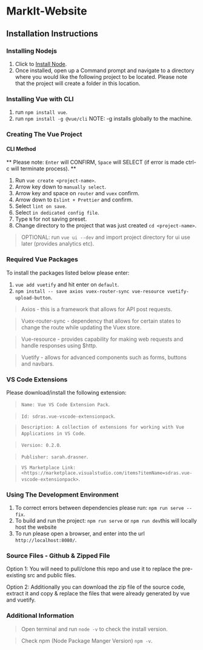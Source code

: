 # MarkIt-Website

<h2> Installation Instructions </h2>

<h3> Installing Nodejs </h3>

1. Click to [Install Node](https://nodejs.org/en/download/).
2. Once installed, open up a Command prompt and navigate to a directory where you would like the following project to be located. Please note that the project will create a folder in this location.

<h3> Installing Vue with CLI </h3>

1. run `npm install vue`.
2. run `npm install -g @vue/cli` NOTE: -g installs globally to the machine.

<h3> Creating The Vue Project </h3>

<h4> CLI Method </h4>

** Please note: `Enter` will CONFIRM, `Space` will SELECT (if error is made ctrl-c will terminate process). **

1. Run `vue create <project-name>`.
2. Arrow key down to `manually select`.
3. Arrow key and space on `router` and `vuex` confirm.
4. Arrow down to `Eslint + Prettier` and confirm.
5. Select `lint on save`.
6. Select `in dedicated config file`.
7. Type `N` for not saving preset.
8. Change directory to the project that was just created `cd <project-name>`.

> OPTIONAL: run `vue ui --dev` and import project directory for ui use later (provides analytics etc).

<h3> Required Vue Packages </h3>

To install the packages listed below please enter: 
1. `vue add vuetify` and hit enter on `default`.
2. `npm install -- save axios vuex-router-sync vue-resource vuetify-upload-button`.

> Axios - this is a framework that allows for API post requests.

> Vuex-router-sync - dependency that allows for certain states to change the route while updating the Vuex store. 

> Vue-resource - provides capability for making web requests and handle responses using \$http.

> Vuetify - allows for advanced components such as forms, buttons and navbars.

<h3> VS Code Extensions </h3>

Please download/install the following extension:

> `Name: Vue VS Code Extension Pack`.

> `Id: sdras.vue-vscode-extensionpack`.

> `Description: A collection of extensions for working with Vue Applications in VS Code`.

> `Version: 0.2.0`.

> `Publisher: sarah.drasner`.

> `VS Marketplace Link: <https://marketplace.visualstudio.com/items?itemName=sdras.vue-vscode-extensionpack>`.

<h3> Using The Development Environment</h3>

1. To correct errors between dependencies please run: `npm run serve --fix`.
2. To build and run the project: `npm run serve` or `npm run dev`this will locally host the website 
3. To run please open a browser, and enter into the url `http://localhost:8080/`. 
  
<h3> Source Files - Github & Zipped File </h3>

Option 1: You will need to pull/clone this repo and use it to replace the pre-existing src and public files.

Option 2: Additionally you can download the zip file of the source code, extract it and copy & replace the files that were already generated by vue and vuetify.

<h3> Additional Information </h3>

> Open terminal and run `node -v` to check the install version.

> Check npm (Node Package Manger Version) `npm -v`.
